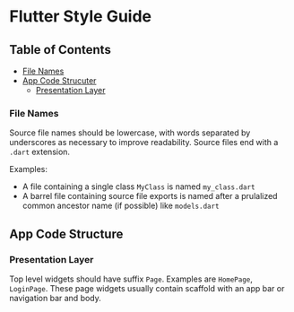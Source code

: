 # Flutter Style Guide

## Table of Contents
* [File Names](#file-names)
* [App Code Strucuter](#app-code-structure)
  * [Presentation Layer](#presentation-layer)

### File Names
Source file names should be lowercase, with words separated by underscores as necessary to improve readability. Source files end with a `.dart` extension.

Examples:
- A file containing a single class `MyClass` is named `my_class.dart`
- A barrel file containing source file exports is named after a prulalized common ancestor name (if possible) like `models.dart`

## App Code Structure

### Presentation Layer
Top level widgets should have suffix `Page`. Examples are `HomePage`, `LoginPage`. These page widgets usually contain scaffold with an app bar or navigation bar and body.

